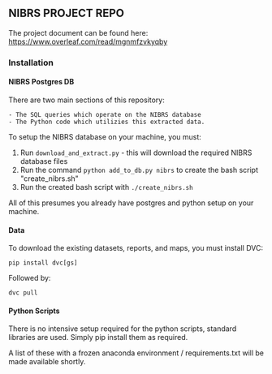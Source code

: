 ## NIBRS PROJECT REPO

The project document can be found here: https://www.overleaf.com/read/mgnmfzvkyqby


### Installation

#### NIBRS Postgres DB

There are two main sections of this repository:

    - The SQL queries which operate on the NIBRS database 
    - The Python code which utilizies this extracted data.

To setup the NIBRS database on your machine, you must:

1. Run `download_and_extract.py` - this will download the required NIBRS database files
2. Run the command `python add_to_db.py nibrs` to create the bash script "create_nibrs.sh"
3. Run the created bash script with `./create_nibrs.sh`

All of this presumes you already have postgres and python setup on your machine.

#### Data

To download the existing datasets, reports, and maps, you must install DVC:

`pip install dvc[gs]`

Followed by:

`dvc pull`


#### Python Scripts

There is no intensive setup required for the python scripts, standard libraries are used. Simply pip install them as required.

A list of these with a frozen anaconda environment / requirements.txt will be made available shortly.
